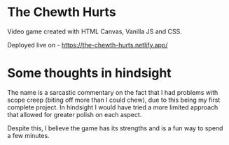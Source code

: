 # The Chewth Hurts
Video game created with HTML Canvas, Vanilla JS and CSS.

Deployed live on - https://the-chewth-hurts.netlify.app/

# Some thoughts in hindsight

The name is a sarcastic commentary on the fact that I had problems with scope creep (biting off more than I could chew), due to this being my first complete project. In hindsight I would have tried a more limited approach that allowed for greater polish on each aspect.

Despite this, I believe the game has its strengths and is a fun way to spend a few minutes.
